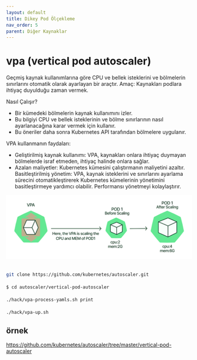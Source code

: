 ```yaml
---
layout: default
title: Dikey Pod Ölçekleme
nav_order: 5
parent: Diğer Kaynaklar
---
```


# vpa (vertical pod autoscaler)

Geçmiş kaynak kullanımlarına göre CPU ve bellek isteklerini ve bölmelerin sınırlarını otomatik olarak ayarlayan bir araçtır. 
Amaç: Kaynakları podlara ihtiyaç duyulduğu zaman vermek.

Nasıl Çalışır?
* Bir kümedeki bölmelerin kaynak kullanımını izler. 
* Bu bilgiyi CPU ve bellek isteklerinin ve bölme sınırlarının nasıl ayarlanacağına karar vermek için kullanır. 
* Bu öneriler daha sonra Kubernetes API tarafından bölmelere uygulanır.

VPA kullanmanın faydaları:

* Geliştirilmiş kaynak kullanımı: VPA, kaynakları onlara ihtiyaç duymayan bölmelerde israf etmeden, ihtiyaç halinde onlara sağlar.
* Azalan maliyetler: Kubernetes kümesini çalıştırmanın maliyetini azaltır.
Basitleştirilmiş yönetim: VPA, kaynak isteklerini ve sınırlarını ayarlama sürecini otomatikleştirerek Kubernetes kümelerinin yönetimini basitleştirmeye yardımcı olabilir. Performansı yönetmeyi kolaylaştırır. 

![Alt text](../kaynaklar/vpa-diagram.png)

```bash

git clone https://github.com/kubernetes/autoscaler.git

$ cd autoscaler/vertical-pod-autoscaler

./hack/vpa-process-yamls.sh print

./hack/vpa-up.sh

```

## örnek

https://github.com/kubernetes/autoscaler/tree/master/vertical-pod-autoscaler
